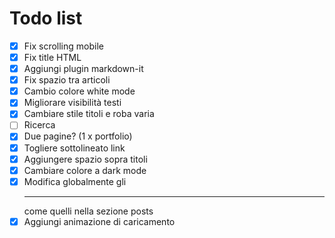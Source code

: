 # Todo list

- [x] Fix scrolling mobile
- [x] Fix title HTML
- [x] Aggiungi plugin markdown-it
- [x] Fix spazio tra articoli
- [x] Cambio colore white mode
- [x] Migliorare visibilità testi
- [x] Cambiare stile titoli e roba varia
- [ ] Ricerca
- [x] Due pagine? (1 x portfolio)
- [x] Togliere sottolineato link
- [x] Aggiungere spazio sopra titoli
- [x] Cambiare colore a dark mode
- [x] Modifica globalmente gli <hr> come quelli nella sezione posts
- [x] Aggiungi animazione di caricamento
